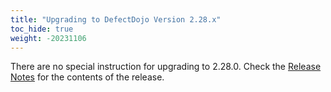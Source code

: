 ```yaml
---
title: "Upgrading to DefectDojo Version 2.28.x"
toc_hide: true
weight: -20231106
---
```

There are no special instruction for upgrading to 2.28.0. Check the [Release Notes](https://github.com/DefectDojo/django-DefectDojo/releases/tag/2.28.0) for the contents of the release.
